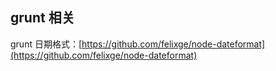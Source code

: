 ## grunt 相关
grunt 日期格式：[https://github.com/felixge/node-dateformat](https://github.com/felixge/node-dateformat)
